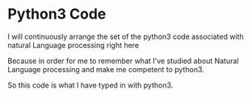 # Python3 Code

 I will continuously arrange the set of the python3 code associated with natural Language processing right here
 
 Because in order for me to remember what I've studied about Natural Language processing and make me competent to python3.
 
 So this code is what I have typed in with python3.
